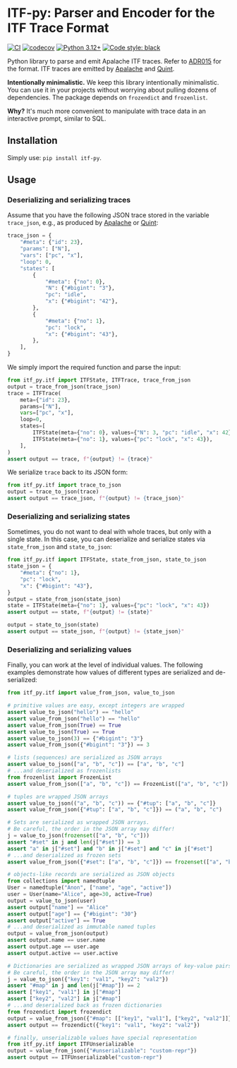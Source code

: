 # ITF-py: Parser and Encoder for the ITF Trace Format

[![CI](https://github.com/konnov/itf-py/actions/workflows/ci.yml/badge.svg)](https://github.com/konnov/itf-py/actions/workflows/ci.yml)
[![codecov](https://codecov.io/gh/konnov/itf-py/branch/main/graph/badge.svg)](https://codecov.io/gh/konnov/itf-py)
[![Python 3.12+](https://img.shields.io/badge/python-3.12+-blue.svg)](https://www.python.org/downloads/)
[![Code style: black](https://img.shields.io/badge/code%20style-black-000000.svg)](https://github.com/psf/black)

Python library to parse and emit Apalache ITF traces. Refer to [ADR015][] for
the format. ITF traces are emitted by [Apalache][] and [Quint][].

**Intentionally minimalistic.** We keep this library intentionally minimalistic.
You can use it in your projects without worrying about pulling dozens of
dependencies. The package depends on `frozendict` and `frozenlist`.

**Why?** It's much more convenient to manipulate with trace data in an
interactive prompt, similar to SQL.

## Installation

Simply use: `pip install itf-py`.

## Usage

### Deserializing and serializing traces

Assume that you have the following JSON trace stored in the variable
`trace_json`, e.g., as produced by [Apalache][] or [Quint][]:

<!-- name: test_trace -->
```python
trace_json = {
    "#meta": {"id": 23},
    "params": ["N"],
    "vars": ["pc", "x"],
    "loop": 0,
    "states": [
        {
            "#meta": {"no": 0},
            "N": {"#bigint": "3"},
            "pc": "idle",
            "x": {"#bigint": "42"},
        },
        {
            "#meta": {"no": 1},
            "pc": "lock",
            "x": {"#bigint": "43"},
        },
    ],
}
```

We simply import the required function and parse the input:

<!-- name: test_trace -->
```python
from itf_py.itf import ITFState, ITFTrace, trace_from_json
output = trace_from_json(trace_json)
trace = ITFTrace(
    meta={"id": 23},
    params=["N"],
    vars=["pc", "x"],
    loop=0,
    states=[
        ITFState(meta={"no": 0}, values={"N": 3, "pc": "idle", "x": 42}),
        ITFState(meta={"no": 1}, values={"pc": "lock", "x": 43}),
    ],
)
assert output == trace, f"{output} != {trace}"
```

We serialize `trace` back to its JSON form:

<!-- name: test_trace -->
```python
from itf_py.itf import trace_to_json
output = trace_to_json(trace)
assert output == trace_json, f"{output} != {trace_json}"
```

### Deserializing and serializing states

Sometimes, you do not want to deal with whole traces, but only with a single
state. In this case, you can deserialize and serialize states via
`state_from_json` and `state_to_json`:

<!-- name: test_state -->
```python
from itf_py.itf import ITFState, state_from_json, state_to_json
state_json = {
    "#meta": {"no": 1},
    "pc": "lock",
    "x": {"#bigint": "43"},
}
output = state_from_json(state_json)
state = ITFState(meta={"no": 1}, values={"pc": "lock", "x": 43})
assert output == state, f"{output} != {state}"

output = state_to_json(state)
assert output == state_json, f"{output} != {state_json}"
```

### Deserializing and serializing values

Finally, you can work at the level of individual values. The following examples
demonstrate how values of different types are serialized and de-serialized:

<!-- name: test_values -->
```python
from itf_py.itf import value_from_json, value_to_json

# primitive values are easy, except integers are wrapped
assert value_to_json("hello") == "hello"
assert value_from_json("hello") == "hello"
assert value_from_json(True) == True
assert value_to_json(True) == True
assert value_to_json(3) == {"#bigint": "3"}
assert value_from_json({"#bigint": "3"}) == 3

# lists (sequences) are serialized as JSON arrays
assert value_to_json(["a", "b", "c"]) == ["a", "b", "c"]
# ...and deserialized as frozenlists
from frozenlist import FrozenList
assert value_from_json(["a", "b", "c"]) == FrozenList(["a", "b", "c"])

# tuples are wrapped JSON arrays
assert value_to_json(("a", "b", "c")) == {"#tup": ["a", "b", "c"]}
assert value_from_json({"#tup": ["a", "b", "c"]}) == ("a", "b", "c")

# Sets are serialized as wrapped JSON arrays.
# Be careful, the order in the JSON array may differ!
j = value_to_json(frozenset(["a", "b", "c"]))
assert "#set" in j and len(j["#set"]) == 3
assert "a" in j["#set"] and "b" in j["#set"] and "c" in j["#set"]
# ...and deserialized as frozen sets
assert value_from_json({"#set": ["a", "b", "c"]}) == frozenset(["a", "b", "c"])

# objects-like records are serialized as JSON objects
from collections import namedtuple
User = namedtuple("Anon", ["name", "age", "active"])
user = User(name="Alice", age=30, active=True)
output = value_to_json(user)
assert output["name"] == "Alice"
assert output["age"] == {"#bigint": "30"}
assert output["active"] == True
# ...and deserialized as immutable named tuples
output = value_from_json(output)
assert output.name == user.name
assert output.age == user.age
assert output.active == user.active

# Dictionaries are serialized as wrapped JSON arrays of key-value pairs.
# Be careful, the order in the JSON array may differ!
j = value_to_json({"key1": "val1", "key2": "val2"})
assert "#map" in j and len(j["#map"]) == 2
assert ["key1", "val1"] in j["#map"]
assert ["key2", "val2"] in j["#map"]
# ...and deserialized back as frozen dictionaries
from frozendict import frozendict
output = value_from_json({"#map": [["key1", "val1"], ["key2", "val2"]]})
assert output == frozendict({"key1": "val1", "key2": "val2"})

# finally, unserializable values have special representation
from itf_py.itf import ITFUnserializable
output = value_from_json({"#unserializable": "custom-repr"})
assert output == ITFUnserializable("custom-repr")
```


[ADR015]: https://apalache-mc.org/docs/adr/015adr-trace.html
[Apalache]: https://github.com/apalache-mc/apalache
[Quint]: https://github.com/informalsystems/quint
